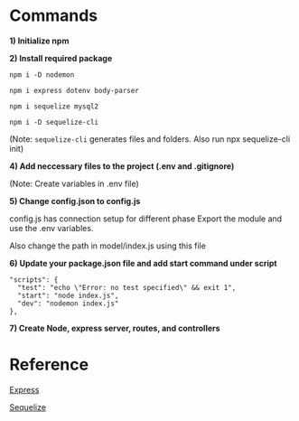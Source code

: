 # Commands

**1) Initialize npm**

**2) Install required package**

    npm i -D nodemon

    npm i express dotenv body-parser

    npm i sequelize mysql2

    npm i -D sequelize-cli

(Note: `sequelize-cli` generates files and folders. Also run npx sequelize-cli init) 

**4) Add neccessary files to the project (.env and .gitignore)**

(Note: Create variables in .env file)

**5) Change config.json to config.js** 

config.js has connection setup for different phase
Export the module and use the .env variables.

Also change the path in model/index.js using this file

**6) Update your package.json file and add start command under script**

    "scripts": {
      "test": "echo \"Error: no test specified\" && exit 1",
      "start": "node index.js",
      "dev": "nodemon index.js"
    },

**7) Create Node, express server, routes, and controllers**


# Reference

[Express](https://expressjs.com/en/4x/api)

[Sequelize](https://sequelize.org/docs/v6/)